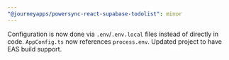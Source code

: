 ```yaml
---
"@journeyapps/powersync-react-supabase-todolist": minor
---
```


Configuration is now done via `.env`/`.env.local` files instead of directly in code. `AppConfig.ts` now references `process.env`. Updated project to have EAS build support.
